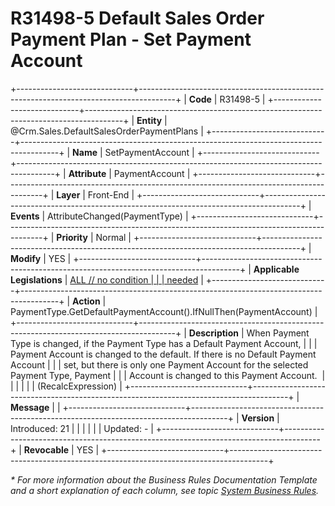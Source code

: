 ﻿---
erp.type: front-end-business-rule
erp.entity: Crm.Sales.DefaultSalesOrderPaymentPlans
---

# R31498-5 Default Sales Order Payment Plan - Set Payment Account
+-----------------------------+---------------------------------------------------------------------------------------+
| **Code**                    | R31498-5                                                                              |
+-----------------------------+---------------------------------------------------------------------------------------+
| **Entity**                  | @Crm.Sales.DefaultSalesOrderPaymentPlans                                                          |
+-----------------------------+---------------------------------------------------------------------------------------+
| **Name**                    | SetPaymentAccount                                                                     |
+-----------------------------+---------------------------------------------------------------------------------------+
| **Attribute**               | PaymentAccount                                                                        |
+-----------------------------+---------------------------------------------------------------------------------------+
| **Layer**                   | Front-End                                                                             |
+-----------------------------+---------------------------------------------------------------------------------------+
| **Events**                  | AttributeChanged(PaymentType)                                                         |
+-----------------------------+---------------------------------------------------------------------------------------+
| **Priority**                | Normal                                                                                |
+-----------------------------+---------------------------------------------------------------------------------------+
| **Modify**                  | YES                                                                                   |
+-----------------------------+---------------------------------------------------------------------------------------+
| **Applicable Legislations** | [ALL // no condition                                                                  |
|                             | needed](https://confluence.erp.net/display/techdoc/Country+Specific+Functionality)    |
+-----------------------------+---------------------------------------------------------------------------------------+
| **Action**                  | PaymentType.GetDefaultPaymentAccount().IfNullThen(PaymentAccount)                     |
+-----------------------------+---------------------------------------------------------------------------------------+
| **Description**             | When Payment Type is changed, if the Payment Type has a Default Payment Account,      |
|                             | Payment Account is changed to the default. If there is no Default Payment Account     |
|                             | set, but there is only one Payment Account for the selected Payment Type, Payment     |
|                             | Account is changed to this Payment Account.                                           |
|                             |                                                                                       |
|                             | (RecalcExpression)                                                                    |
+-----------------------------+---------------------------------------------------------------------------------------+
| **Message**                 |                                                                                       |
+-----------------------------+---------------------------------------------------------------------------------------+
| **Version**                 | Introduced: 21                                                                        |
|                             |                                                                                       |
|                             | Updated: -                                                                            |
+-----------------------------+---------------------------------------------------------------------------------------+
| **Revocable**               | YES                                                                                   |
+-----------------------------+---------------------------------------------------------------------------------------+

*\* For more information about the Business Rules Documentation Template and a short explanation of each column, see
topic [System Business Rules](../templates/template-description-system-business-rules.md).*

  

  
